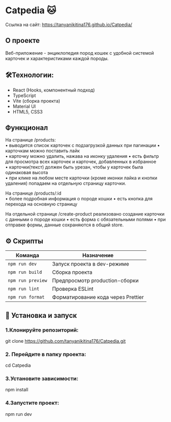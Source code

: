 # Catpedia 🐱
Ссылка на сайт: https://tanyanikitina176.github.io/Catpedia/
## О проекте

Веб-приложение - энциклопедия пород кошек с удобной системой карточек и характеристиками каждой породы.

## 🛠️Технологии:
- React (Hooks, компонентный подход)
- TypeScript
- Vite (сборка проекта)
- Material UI
- HTML5, CSS3

## Функционал
На странице /products:  
• выводится список карточек с подзагрузкой данных при пагинации
• карточкам можно поставить лайк  
• карточку можно удалить, нажава на иконку удаления
• есть фильтр для просмотра всех карточек и карточек, добавленных в избранное  
• карточки(текст) должен быть урезан, чтобы у карточек была одинаковая высота  
• при клике на любом месте карточки (кроме иконки лайка и кнопки удаления) попадаем на отдельную страницу карточки.

На странице /products/:id  
• более подробная информация о породе кошки
• есть кнопка для перехода на основную страницу 

На отдельной странице /create-product реализовано создание карточки с данными о породе кошки
• есть форма с обязательными полями
• при отправке формы, данные сохраняются в общий store. 

## ⚙️ Скрипты

| Команда           | Назначение                         |
| ----------------- | ---------------------------------- |
| `npm run dev`     | Запуск проекта в dev-режиме        |
| `npm run build`   | Сборка проекта                     |
| `npm run preview` | Предпросмотр production-сборки     |
| `npm run lint`    | Проверка ESLint                    |
| `npm run format`  | Форматирование кода через Prettier |

## 🚀 Установка и запуск
### 1.Клонируйте репозиторий:

git clone https://github.com/tanyanikitina176/Catpedia.git

### 2. Перейдите в папку проекта:

cd Catpedia

### 3.Установите зависимости:

npm install

### 4.Запустите проект:

npm run dev
